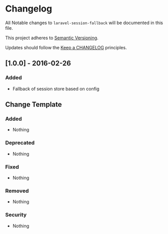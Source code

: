 # Changelog

All Notable changes to `laravel-session-fallback` will be documented in this file.

This project adheres to [Semantic Versioning](http://semver.org/).

Updates should follow the [Keep a CHANGELOG](http://keepachangelog.com/) principles.

## [1.0.0] - 2016-02-26

### Added
- Fallback of session store based on config

## Change Template

### Added
- Nothing

### Deprecated
- Nothing

### Fixed
- Nothing

### Removed
- Nothing

### Security
- Nothing

